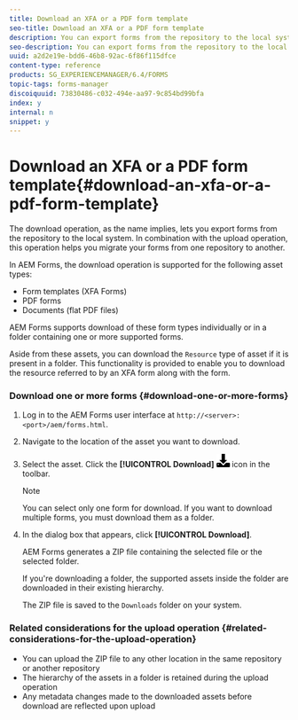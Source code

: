 ```yaml
---
title: Download an XFA or a PDF form template
seo-title: Download an XFA or a PDF form template
description: You can export forms from the repository to the local system and migrate the downloaded forms to new repository.
seo-description: You can export forms from the repository to the local system and migrate the downloaded forms to new repository.
uuid: a2d2e19e-bdd6-46b8-92ac-6f86f115dfce
content-type: reference
products: SG_EXPERIENCEMANAGER/6.4/FORMS
topic-tags: forms-manager
discoiquuid: 73830486-c032-494e-aa97-9c854bd99bfa
index: y
internal: n
snippet: y
---
```


# Download an XFA or a PDF form template{#download-an-xfa-or-a-pdf-form-template}

The download operation, as the name implies, lets you export forms from the repository to the local system. In combination with the upload operation, this operation helps you migrate your forms from one repository to another.

In AEM Forms, the download operation is supported for the following asset types:

* Form templates (XFA Forms)
* PDF forms
* Documents (flat PDF files)

AEM Forms supports download of these form types individually or in a folder containing one or more supported forms.  

Aside from these assets, you can download the `Resource` type of asset if it is present in a folder. This functionality is provided to enable you to download the resource referred to by an XFA form along with the form.

### Download one or more forms {#download-one-or-more-forms}

1. Log in to the AEM Forms user interface at `http://<server>:<port>/aem/forms.html`.  

1. Navigate to the location of the asset you want to download.  

1. Select the asset. Click the **[!UICONTROL Download]** ![](assets/aem6forms_download.png) icon in the toolbar.

   >[!NOTE]
   >
   >You can select only one form for download. If you want to download multiple forms, you must download them as a folder.

1. In the dialog box that appears, click **[!UICONTROL Download]**.

   AEM Forms generates a ZIP file containing the selected file or the selected folder.

   If you're downloading a folder, the supported assets inside the folder are downloaded in their existing hierarchy.

   The ZIP file is saved to the `Downloads` folder on your system.

### Related considerations for the upload operation {#related-considerations-for-the-upload-operation}

* You can upload the ZIP file to any other location in the same repository or another repository
* The hierarchy of the assets in a folder is retained during the upload operation
* Any metadata changes made to the downloaded assets before download are reflected upon upload

<!--
<related-links>
<a href="../../forms/using/introduction-managing-forms.md">Introduction to managing forms</a>
</related-links>
-->

